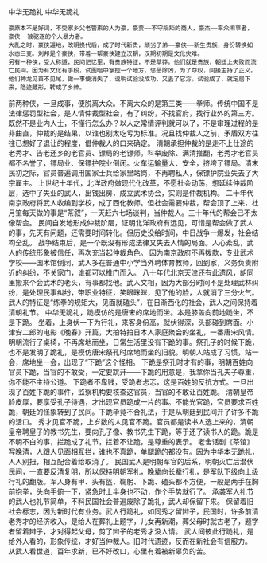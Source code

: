 中华无跪礼
      中华无跪礼
 
    豪原本不是好词，不受家乡父老管束的人为豪，豪贾——不守规矩的商人，豪杰——率众闹事者，豪侠——被驱逐的个人暴力者。
    大乱之时，豪侠遍地，改朝换代后，成了时代新贵，顽劣子弟——豪侠——新生贵族，身份转换如水态三变。刘邦是个豪侠，带着一帮豪侠建立汉朝，汉期初期是文化灾难。
    另有一种侠，受人称道，民间记忆里，有贵族特征，不是草莽。他们就是贵族，朝廷上失败而流亡民间。因为有文化有手段，试图暗中掌控一个地方，惩恶除凶，为了夺权，间接主持了正义。
    他们神龙见首不见尾，做一事便消失了，说明试验没成功，又去了它方。试验成了，就定居下来，隐迹藏形，转成了乡绅。
前两种侠，一旦成事，便脱离大众。不离大众的是第三类——拳师。传统中国不是法律惩罚型社会，是人情仲裁型社会，有了纠纷，不找官府，找行业外的第三方。
    既然不是业内人士，不懂行怎么办？以人之常情评判就可以了，不是审理过程的是非曲直，仲裁的是结果，以谁也别太吃亏为标准。况且找仲裁人之前，矛盾双方往往已想好了退让的程度，借仲裁人的口来确定。
    清朝承担仲裁的是走不上仕途的老秀才、告老还乡的老官员、镖局的老镖师。科举废除、满清推翻，老秀才老官员都不名誉了，镖局业、保镖护院业倒闭。火车运输量大、安全，挤垮了镖局。清末民初之际，官员普遍调用国家士兵给家里站岗，不再聘私人，保镖护院业失去了大宗雇主。
    上世纪十年代，北洋政府做现代化改革，不愿社会动荡，想延续仲裁阶层，选中了失业的武人，出钱出房，成立武术协会，实则是仲裁机构。 
    二十年代南京政府将武人收编到学校，成了西化教师。但社会需要仲裁，帮会顶了上来，杜月笙每天做的事是“茶叙”，一天赶六七场谈判，当仲裁人。三十年代的帮会已不太像帮会。
    民间自发地形成仲裁阶层，证明北洋政府有远见，可惜是帮会做了武人的事，先天有问题，还需要时间转化。但历史没给时间，中日战争一爆发，社会结构全乱。
    战争结束后，是一个既没有形成法律又失去人情的局面。人心紊乱，武人的传统形象被信任，再次充当起仲裁角色。
    因为南京政府不再拨款，专业武术学校——国术馆倒闭，武人多在普通中小学当外聘体育教师，回到家，义务负责附近的纠纷，不关家门，谁都可以推门而入。
    八十年代北京天津还有此遗风，胡同里搬来个会武术的老头，有事都找他。武人文相，因为大部分时间不是处理武林纠纷，是处理民事纠纷，带职业特征，笑眼眯眯，见了他的脸，人就消了三分火气。
   武人的特征是“练拳的规矩大，见面就磕头”，在日渐西化的社会，武人之间保持着清朝礼节。
   中华无跪礼，跪模仿的是唐宋的席地而坐。本是膝盖向前地跪坐，不是下跪。
   坐着，上身伏一下为行礼，来客身份高，就伏得深，头部碰到席面。小津安二郎的电影《晚春》开篇，大拍特拍日本人家庭聚会的坐礼，一番唐宋风情。
   明朝流行了桌椅，不再席地而坐，日常生活里没有下跪的事。祭孔子的时候下跪，也不是发明了跪礼，是模仿唐宋祭孔时席地而坐的旧貌。明朝人站成了习惯，站一会，席地坐一会，出现了“下跪”这个怪相。
   下跪是祭孔时才有的事，明朝百姓向官员下跪，当官的不敢受，一定要跳开——下跪的用意是，我拿你当孔夫子尊重，你不能不主持公道。
   下跪者不卑贱，受跪者忐忑，这是百姓的反抗方式。一旦出现了百姓下跪的事件，监察机构要核查这官员，当官的不敢让百姓跪。
   清朝皇帝脸皮厚，要享受孔子待遇，才出现官员跪成一片的事。不能光官跪，官员要求百姓跪，朝廷的怪象转到了民间。下跪毕竟不合礼法，于是从朝廷到民间开了许多不跪的活口。
    秀才见官不跪，上岁数的人见官不跪。官员都是读书人选上来的，清朝皇帝聘皇子的教书先生，要向孔子像、教书先生下跪，等于还了读书人的跪。跪是不明不白的事，拦跪成了礼节，拦着不让跪，是尊重的表示。
    老舍话剧《茶馆》写晚清，人跟人见面相互拦，谁也不真跪，单腿跪的都没有。因为中华本无跪礼，人人别扭，相互配合着给取消了。
    民国武人是明朝军官的后系，明朝灭亡后潜伏民间，一直要反清复明，所以保持明朝军礼，晚辈向长辈行礼，是军队下级向上级行礼的翻版。军人身有甲、头有盔，鞠躬、下跪、磕头都不方便，一般是两手在胸前抱拳，头向手俯一下，紧急时上半身也不动，作个手势就行了。
    承袭军人礼节的武人也礼节简单，不料民国社会普遍废除了跪礼，武人却保留下来。
    保留着旧社会标志，因为新时代有业务。武人行跪礼，如同秀才留辫子，民国时，许多前清老秀才的经济收入，是给人在葬礼上题字，儿女再新潮，葬父母时就古老了，题字者留着辫子，才对得起父母，剪了辫子的老秀才没人请。
    武人间彼此行跪礼，是给外人看的，形象传统，才好当仲裁人。旧时代遗迹，反而在新社会有信服力。
    从武人看世道，百年求新，已不好改口，心里有着被新辜负的苦。

